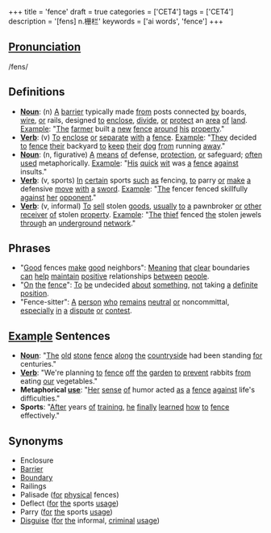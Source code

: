 +++
title = 'fence'
draft = true
categories = ['CET4']
tags = ['CET4']
description = '[fens] n.栅栏'
keywords = ['ai words', 'fence']
+++

## [Pronunciation](/post/pronunciation/)
/fens/

## Definitions
- **[Noun](/post/noun/)**: (n) [A](/post/a/) [barrier](/post/barrier/) typically made [from](/post/from/) posts connected [by](/post/by/) boards, [wire](/post/wire/), [or](/post/or/) rails, designed [to](/post/to/) [enclose](/post/enclose/), [divide](/post/divide/), [or](/post/or/) [protect](/post/protect/) an [area](/post/area/) [of](/post/of/) [land](/post/land/). [Example](/post/example/): "[The](/post/the/) [farmer](/post/farmer/) built [a](/post/a/) [new](/post/new/) [fence](/post/fence/) [around](/post/around/) [his](/post/his/) [property](/post/property/)."
- **[Verb](/post/verb/)**: (v) [To](/post/to/) [enclose](/post/enclose/) [or](/post/or/) [separate](/post/separate/) [with](/post/with/) [a](/post/a/) [fence](/post/fence/). [Example](/post/example/): "[They](/post/they/) decided [to](/post/to/) [fence](/post/fence/) [their](/post/their/) backyard [to](/post/to/) [keep](/post/keep/) [their](/post/their/) [dog](/post/dog/) [from](/post/from/) running [away](/post/away/)."
- **[Noun](/post/noun/)**: (n, figurative) [A](/post/a/) [means](/post/means/) [of](/post/of/) defense, [protection](/post/protection/), [or](/post/or/) safeguard; [often](/post/often/) [used](/post/used/) metaphorically. [Example](/post/example/): "[His](/post/his/) [quick](/post/quick/) [wit](/post/wit/) was [a](/post/a/) [fence](/post/fence/) [against](/post/against/) insults."
- **[Verb](/post/verb/)**: (v, sports) [In](/post/in/) [certain](/post/certain/) sports [such](/post/such/) [as](/post/as/) fencing, [to](/post/to/) parry [or](/post/or/) [make](/post/make/) [a](/post/a/) defensive [move](/post/move/) [with](/post/with/) [a](/post/a/) [sword](/post/sword/). [Example](/post/example/): "[The](/post/the/) fencer fenced skillfully [against](/post/against/) [her](/post/her/) [opponent](/post/opponent/)."
- **[Verb](/post/verb/)**: (v, informal) [To](/post/to/) [sell](/post/sell/) stolen [goods](/post/goods/), [usually](/post/usually/) [to](/post/to/) [a](/post/a/) pawnbroker [or](/post/or/) [other](/post/other/) [receiver](/post/receiver/) [of](/post/of/) stolen [property](/post/property/). [Example](/post/example/): "[The](/post/the/) [thief](/post/thief/) fenced [the](/post/the/) stolen jewels [through](/post/through/) an [underground](/post/underground/) [network](/post/network/)."

## Phrases
- "[Good](/post/good/) fences [make](/post/make/) [good](/post/good/) neighbors": [Meaning](/post/meaning/) [that](/post/that/) [clear](/post/clear/) boundaries [can](/post/can/) [help](/post/help/) [maintain](/post/maintain/) [positive](/post/positive/) relationships [between](/post/between/) [people](/post/people/).
- "[On](/post/on/) [the](/post/the/) [fence](/post/fence/)": [To](/post/to/) [be](/post/be/) undecided [about](/post/about/) [something](/post/something/), [not](/post/not/) taking [a](/post/a/) [definite](/post/definite/) [position](/post/position/).
- "Fence-sitter": [A](/post/a/) [person](/post/person/) [who](/post/who/) [remains](/post/remains/) [neutral](/post/neutral/) [or](/post/or/) noncommittal, [especially](/post/especially/) [in](/post/in/) [a](/post/a/) [dispute](/post/dispute/) [or](/post/or/) [contest](/post/contest/).

## [Example](/post/example/) Sentences
- **[Noun](/post/noun/)**: "[The](/post/the/) [old](/post/old/) [stone](/post/stone/) [fence](/post/fence/) [along](/post/along/) [the](/post/the/) [countryside](/post/countryside/) had been standing [for](/post/for/) centuries."
- **[Verb](/post/verb/)**: "We're planning [to](/post/to/) [fence](/post/fence/) [off](/post/off/) [the](/post/the/) [garden](/post/garden/) [to](/post/to/) [prevent](/post/prevent/) rabbits [from](/post/from/) eating [our](/post/our/) vegetables."
- **Metaphorical [use](/post/use/)**: "[Her](/post/her/) [sense](/post/sense/) [of](/post/of/) humor acted [as](/post/as/) [a](/post/a/) [fence](/post/fence/) [against](/post/against/) life's difficulties."
- **Sports**: "[After](/post/after/) years [of](/post/of/) [training](/post/training/), [he](/post/he/) [finally](/post/finally/) [learned](/post/learned/) [how](/post/how/) [to](/post/to/) [fence](/post/fence/) effectively."

## Synonyms
- Enclosure
- [Barrier](/post/barrier/)
- [Boundary](/post/boundary/)
- Railings
- Palisade ([for](/post/for/) [physical](/post/physical/) fences)
- Deflect ([for](/post/for/) [the](/post/the/) sports [usage](/post/usage/))
- Parry ([for](/post/for/) [the](/post/the/) sports [usage](/post/usage/))
- [Disguise](/post/disguise/) ([for](/post/for/) [the](/post/the/) informal, [criminal](/post/criminal/) [usage](/post/usage/))
